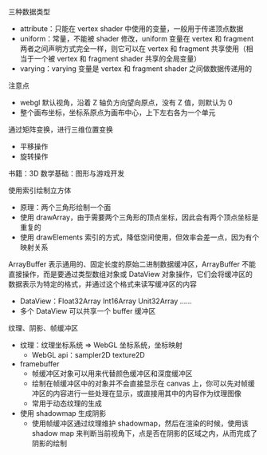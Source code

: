 三种数据类型

- attribute：只能在 vertex shader 中使用的变量，一般用于传递顶点数据
- uniform：常量，不能被 shader 修改，uniform 变量在 vertex 和 fragment 两者之间声明方式完全一样，则它可以在 vertex 和 fragment 共享使用（相当于一个被 vertex 和 fragment shader 共享的全局变量）
- varying：varying 变量是 vertex 和 fragment shader 之间做数据传递用的

注意点

- webgl 默认视角，沿着 Z 轴负方向望向原点，没有 Z 值，则默认为 0
- 整个画布坐标，坐标系原点为画布中心，上下左右各为一个单元

通过矩阵变换，进行三维位置变换

- 平移操作
- 旋转操作

书籍：3D 数学基础：图形与游戏开发

使用索引绘制立方体

- 原理：两个三角形绘制一个面
- 使用 drawArray，由于需要两个三角形的顶点坐标，因此会有两个顶点坐标是重复的
- 使用 drawElements 索引的方式，降低空间使用，但效率会差一点，因为有个映射关系

ArrayBuffer 表示通用的、固定长度的原始二进制数据缓冲区，ArrayBuffer 不能直接操作，而是要通过类型数组对象或 DataView 对象操作，它们会将缓冲区的数据表示为特定的格式，并通过这个格式来读写缓冲区的内容

- DataView：Float32Array Int16Array Unit32Array ……
- 多个 DataView 可以共享一个 buffer 缓冲区

纹理、阴影、帧缓冲区

- 纹理：纹理坐标系统 => WebGL 坐标系统，坐标映射
  - WebGL api：sampler2D texture2D
- framebuffer
  - 帧缓冲区对象可以用来代替颜色缓冲区和深度缓冲区
  - 绘制在帧缓冲区中的对象并不会直接显示在 canvas 上，你可以先对帧缓冲区的内容进行一些处理在显示，或直接用其中的内容作为纹理图像
  - 常用于动态纹理的生成
- 使用 shadowmap 生成阴影
  - 使用帧缓冲区通过纹理维护 shadowmap，然后在渲染的时候，使用该 shadow map 来判断当前视角下，点是否在阴影的区域之内，从而完成了阴影的绘制
